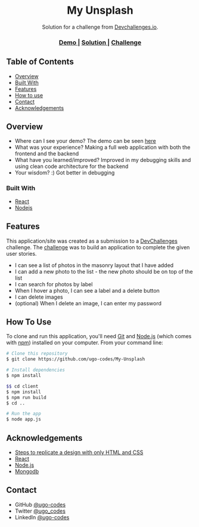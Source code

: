 <h1 align="center">My Unsplash</h1>

<div align="center">
   Solution for a challenge from  <a href="http://devchallenges.io" target="_blank">Devchallenges.io</a>.
</div>

<div align="center">
  <h3>
    <a href="https://my-unsplash-pnz1.onrender.com/">
      Demo
    </a>
    <span> | </span>
    <a href="https://github.com/ugo-codes/My-Unsplash">
      Solution
    </a>
    <span> | </span>
    <a href="https://devchallenges.io/challenges/rYyhwJAxMfES5jNQ9YsP">
      Challenge
    </a>
  </h3>
</div>

<!-- TABLE OF CONTENTS -->

## Table of Contents

- [Overview](#overview)
- [Built With](#built-with)
- [Features](#features)
- [How to use](#how-to-use)
- [Contact](#contact)
- [Acknowledgements](#acknowledgements)

<!-- OVERVIEW -->

## Overview

- Where can I see your demo? The demo can be seen [here]()
- What was your experience? Making a full web application with both the frontend and the backend
- What have you learned/improved? Improved in my debugging skills and using clean code architecture for the backend
- Your wisdom? :) Got better in debugging

### Built With

<!-- This section should list any major frameworks that you built your project using. Here are a few examples.-->

- [React](https://reactjs.org/)
- [Nodejs](https://nodejs.org/)

## Features

<!-- List the features of your application or follow the template. Don't share the figma file here :) -->

This application/site was created as a submission to a [DevChallenges](https://devchallenges.io/challenges) challenge. The [challenge](https://devchallenges.io/challenges/rYyhwJAxMfES5jNQ9YsP) was to build an application to complete the given user stories.

- I can see a list of photos in the masonry layout that I have added
- I can add a new photo to the list - the new photo should be on top of the list
- I can search for photos by label
- When I hover a photo, I can see a label and a delete button
- I can delete images
- (optional) When I delete an image, I can enter my password

## How To Use

<!-- Example: -->

To clone and run this application, you'll need [Git](https://git-scm.com) and [Node.js](https://nodejs.org/en/download/) (which comes with [npm](http://npmjs.com)) installed on your computer. From your command line:

```bash
# Clone this repository
$ git clone https://github.com/ugo-codes/My-Unsplash

# Install dependencies
$ npm install

$$ cd client
$ npm install
$ npm run build
$ cd ..

# Run the app
$ node app.js
```

## Acknowledgements

<!-- This section should list any articles or add-ons/plugins that helps you to complete the project. This is optional but it will help you in the future. For example: -->

- [Steps to replicate a design with only HTML and CSS](https://devchallenges-blogs.web.app/how-to-replicate-design/)
- [React](https://reactjs.org/)
- [Node.js](https://nodejs.org/)
- [Mongodb](https://www.mongodb.com)

## Contact

- GitHub [@ugo-codes](https://github.com/ugo-codes)
- Twitter [@ugo_codes](https://twitter.com/ugo_codes)
- LinkedIn [@ugo-codes](https://www.linkedin.com/in/ugo-codes)
